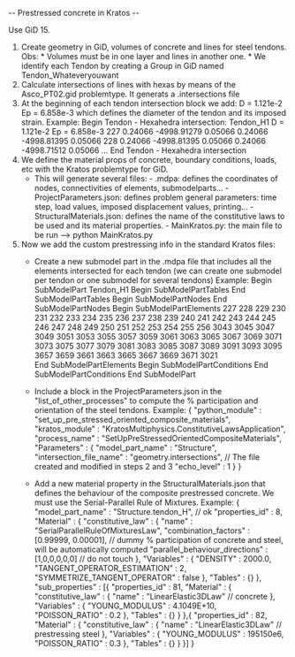 
-- Prestressed concrete in Kratos --

Use GiD 15.

1. Create geometry in GiD, volumes of concrete and lines for steel tendons.
	Obs: * Volumes must be in one layer and lines in another one.
	     * We identify each Tendon by creating a Group in GiD named Tendon_Whateveryouwant
2. Calculate intersections of lines with hexas by means of the Asco_PT02.gid problemtype. It generats a .intersections file
3. At the beginning of each tendon intersection block we add:       D = 1.121e-2    Ep = 6.858e-3
    which defines the diameter of the tendon and its imposed strain.
	Example:
	    Begin Tendon - Hexahedra intersection: Tendon_H1      D = 1.121e-2    Ep = 6.858e-3
	       227	        0.24066	    -4998.91279	        0.05066		        0.24066	    -4998.81395	        0.05066
	       228	        0.24066	    -4998.81395	        0.05066		        0.24066	    -4998.71512	        0.05066
		   ...
		End Tendon - Hexahedra intersection
4. We define the material props of concrete, boundary conditions, loads, etc with the Kratos problemtype for GiD.
    * This will generate several files:
	        - .mdpa: defines the coordinates of nodes, connectivities of elements, submodelparts...
			- ProjectParameters.json: defines problem general parameters: time step, load values, imposed displacement values, printing...
			- StructuralMaterials.json: defines the name of the constitutive laws to be used and its material properties.
			- MainKratos.py: the main file to be run --> python MainKratos.py
5. Now we add the custom prestressing info in the standard Kratos files:
    * Create a new submodel part in the .mdpa file that includes all the elements intersected for each tendon (we can create one submodel per tendon or one submodel for several tendons)
	    Example:
				Begin SubModelPart Tendon_H1
				  Begin SubModelPartTables
				  End SubModelPartTables
				  Begin SubModelPartNodes
				  End SubModelPartNodes
				  Begin SubModelPartElements
					227     228     229     230     231     232     233     234     235     236
					237     238     239     240     241     242     243     244     245     246
					247     248     249     250     251     252     253     254     255     256
					3043    3045    3047    3049    3051    3053    3055    3057    3059    3061
					3063    3065    3067    3069    3071    3073    3075    3077    3079    3081
					3083    3085    3087    3089    3091    3093    3095    3657    3659    3661
					3663    3665    3667    3669    3671    3021   
				  End SubModelPartElements
				  Begin SubModelPartConditions
				  End SubModelPartConditions
				End SubModelPart
	
	* Include a block in the ProjectParameters.json in the "list_of_other_processes" to compute the % participation and orientation of the steel tendons.
	Example:
	    {
            "python_module" : "set_up_pre_stressed_oriented_composite_materials",
            "kratos_module" : "KratosMultiphysics.ConstitutiveLawsApplication",
            "process_name"  : "SetUpPreStressedOrientedCompositeMaterials",
            "Parameters"    : {
                "model_part_name"        : "Structure",
				"intersection_file_name" : "geometry.intersections",  // The file created and modified in steps 2 and 3
				"echo_level"             : 1
            }
        }
	
	* Add a new material property in the StructuralMaterials.json that defines the behaviour of the composite prestressed concrete. We must use the Serial-Parallel Rule of Mixtures.
	Example:
		{
			"model_part_name" : "Structure.tendon_H", // ok
			"properties_id"   : 8,
			"Material"        : {
				"constitutive_law" : {
					"name" : "SerialParallelRuleOfMixturesLaw",
					"combination_factors"          : [0.99999, 0.00001],  // dummy % participation of concrete and steel, will be automatically computed
					"parallel_behaviour_directions" : [1,0,0,0,0,0]       // do not touch
				},
				"Variables"        : {
					"DENSITY"       : 2000.0,
					"TANGENT_OPERATOR_ESTIMATION" : 2,
					"SYMMETRIZE_TANGENT_OPERATOR" : false
				},
				"Tables"           : {}
			},
			"sub_properties" : [{
				"properties_id"   : 81,
				"Material"        : {
					"constitutive_law" : {
						"name" : "LinearElastic3DLaw"  // concrete
				},
				"Variables"        : {
					"YOUNG_MODULUS" : 4.1049E+10,
					"POISSON_RATIO" : 0.2
					},
					"Tables"           : {}
				}
			},{
				"properties_id"   : 82,
				"Material"        : {
					"constitutive_law" : {
						"name" : "LinearElastic3DLaw"  // prestressing steel
				},
				"Variables"        : {
					"YOUNG_MODULUS" : 195150e6,
					"POISSON_RATIO" : 0.3
					},
					"Tables"           : {}
				}
			}]
		}